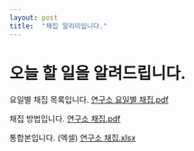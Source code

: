```yaml
---
layout: post
title:  "채집 알리미입니다."
---
```


# 오늘 할 일을 알려드립니다.

요일별 채집 목록입니다.
[연구소 요일별 채집.pdf](https://github.com/RI-Official/RI-Official.github.io/files/11363947/default.pdf)


채집 방법입니다.
[연구소 채집.pdf](https://github.com/RI-Official/RI-Official.github.io/files/11363953/default.pdf)

통합본입니다. (엑셀)
[연구소 채집.xlsx](https://github.com/RI-Official/RI-Official.github.io/files/11364064/default.xlsx)
